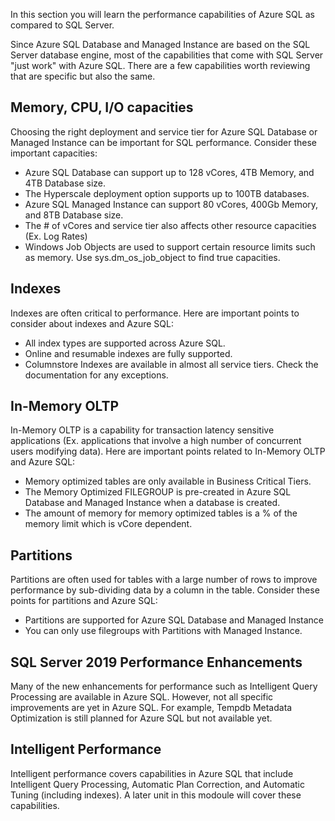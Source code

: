 In this section you will learn the performance capabilities of Azure SQL as compared to SQL Server.

Since Azure SQL Database and Managed Instance are based on the SQL Server database engine, most of the capabilities that come with SQL Server "just work" with Azure SQL. There are a few capabilities worth reviewing that are specific but also the same.

## Memory, CPU, I/O capacities

Choosing the right deployment and service tier for Azure SQL Database or Managed Instance can be important for SQL performance. Consider these important capacities:

- Azure SQL Database can support up to 128 vCores, 4TB Memory, and 4TB Database size.
- The Hyperscale deployment option supports up to 100TB databases.
- Azure SQL Managed Instance can support 80 vCores, 400Gb Memory, and 8TB Database size.
- The # of vCores and service tier also affects other resource capacities (Ex. Log Rates)
- Windows Job Objects are used to support certain resource limits such as memory. Use sys.dm_os_job_object to find true capacities.

## Indexes

Indexes are often critical to performance. Here are important points to consider about indexes and Azure SQL:

- All index types are supported across Azure SQL.
- Online and resumable indexes are fully supported.
- Columnstore Indexes are available in almost all service tiers. Check the documentation for any exceptions.

## In-Memory OLTP

In-Memory OLTP is a capability for transaction latency sensitive applications (Ex. applications that involve a high number of concurrent users modifying data). Here are important points related to In-Memory OLTP and Azure SQL:

- Memory optimized tables are only available in Business Critical Tiers.
- The Memory Optimized FILEGROUP is pre-created in Azure SQL Database and Managed Instance when a database is created.
- The amount of memory for memory optimized tables is a % of the memory limit which is vCore dependent.

## Partitions

Partitions are often used for tables with a large number of rows to improve performance by sub-dividing data by a column in the table. Consider these points for partitions and Azure SQL:

- Partitions are supported for Azure SQL Database and Managed Instance
- You can only use filegroups with Partitions with Managed Instance.

## SQL Server 2019 Performance Enhancements

Many of the new enhancements for performance such as Intelligent Query Processing are available in Azure SQL. However, not all specific improvements are yet in Azure SQL. For example, Tempdb Metadata Optimization is still planned for Azure SQL but not available yet.

## Intelligent Performance

Intelligent performance covers capabilities in Azure SQL that include Intelligent Query Processing, Automatic Plan Correction, and Automatic Tuning (including indexes). A later unit in this modoule will cover these capabilities.